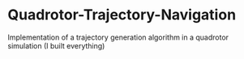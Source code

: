 # Quadrotor-Trajectory-Navigation
Implementation of a trajectory generation algorithm in a quadrotor simulation (I built everything)
